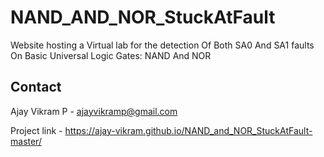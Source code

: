 # NAND_AND_NOR_StuckAtFault
Website hosting a Virtual lab for the detection Of Both SA0 And SA1 faults On Basic Universal Logic Gates: NAND And NOR

## Contact
Ajay Vikram P - ajayvikramp@gmail.com

Project link - https://ajay-vikram.github.io/NAND_and_NOR_StuckAtFault-master/

